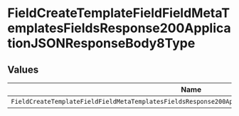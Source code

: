 # FieldCreateTemplateFieldFieldMetaTemplatesFieldsResponse200ApplicationJSONResponseBody8Type


## Values

| Name                                                                                                  | Value                                                                                                 |
| ----------------------------------------------------------------------------------------------------- | ----------------------------------------------------------------------------------------------------- |
| `FieldCreateTemplateFieldFieldMetaTemplatesFieldsResponse200ApplicationJSONResponseBody8TypeCheckbox` | checkbox                                                                                              |